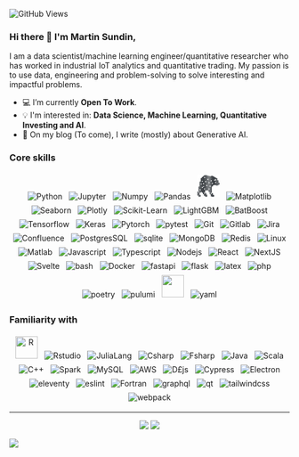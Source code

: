 ![GitHub Views](https://komarev.com/ghpvc/?username=MartinSundin&color=FAC151)


### Hi there 👋 I'm Martin Sundin,

I am a data scientist/machine learning engineer/quantitative researcher who has worked in industrial IoT analytics and quantitative trading. My passion is to use data, engineering and problem-solving to solve interesting and impactful problems.

- 💻 I’m currently **Open To Work**.
- 💡 I'm interested in: **Data Science, Machine Learning, Quantitative Investing and AI**.
- 📖 On my blog (To come), I write (mostly) about Generative AI.

### Core skills

<p align="center">
	<img title="Python" alt="Python" src="https://cdn.jsdelivr.net/gh/devicons/devicon@latest/icons/python/python-original.svg" width="40" height="40" style="vertical-align:down; margin:4px"/>
    <img title="Jupyter" alt="Jupyter" src="https://cdn.jsdelivr.net/gh/devicons/devicon@latest/icons/jupyter/jupyter-original-wordmark.svg" width="40" height="40" style="vertical-align:down; margin:4px"/>
    <img title="Numpy" alt="Numpy" src="https://cdn.jsdelivr.net/gh/devicons/devicon@latest/icons/numpy/numpy-original.svg" width="40" height="40" style="vertical-align:down; margin:4px"/>
    <img title="Pandas" alt="Pandas" src="https://cdn.jsdelivr.net/gh/devicons/devicon@latest/icons/pandas/pandas-original.svg" width="40" height="40" style="vertical-align:down; margin:4px"/>
    <img title="Polars" alt="Polars" src="https://raw.githubusercontent.com/pola-rs/polars-static/master/logos/polars-logo-dark-medium.png"width="40" height="40" style="vertical-align:down; margin:4px"/>
    <img title="Matplotlib" alt="Matplotlib" src="https://cdn.jsdelivr.net/gh/devicons/devicon@latest/icons/matplotlib/matplotlib-original.svg" width="40" height="40" style="vertical-align:down; margin:4px"/>
    <img title="Seaborn" alt="Seaborn" src="https://seaborn.pydata.org/_images/logo-mark-lightbg.svg" width="40" height="40" style="vertical-align:down; margin:4px"/>
    <img title="Plotly" alt="Plotly" src="https://cdn.jsdelivr.net/gh/devicons/devicon@latest/icons/plotly/plotly-original.svg"  width="40" height="40" style="vertical-align:down; margin:4px"/>
    <img title="Scikit-Learn" alt="Scikit-Learn" src="https://cdn.jsdelivr.net/gh/devicons/devicon@latest/icons/scikitlearn/scikitlearn-original.svg" width="40" height="40" style="vertical-align:down; margin:4px"/>
    <img title="LightGBM" alt="LightGBM" src="https://lightgbm.readthedocs.io/en/stable/_static/LightGBM_logo_grey_text.svg" width="40" height="40" style="vertical-align:down; margin:4px"/>
    <img title="CatBoost" alt="BatBoost" src="https://yastatic.net/s3/locdoc/daas-static/catboost/71b237a322eec6f2889af0dae2a9c549.svg" width="40" height="40" style="vertical-align:down; margin:4px"/>
    <img title="Tensorflow" alt="Tensorflow" src="https://cdn.jsdelivr.net/gh/devicons/devicon@latest/icons/tensorflow/tensorflow-original.svg" width="40" height="40" style="vertical-align:down; margin:4px"/>
    <img title="Kera" alt="Keras" src="https://cdn.jsdelivr.net/gh/devicons/devicon@latest/icons/keras/keras-original.svg" width="40" height="40" style="vertical-align:down; margin:4px"/>    
    <img title="Pytorch" alt="Pytorch" src="https://cdn.jsdelivr.net/gh/devicons/devicon@latest/icons/pytorch/pytorch-original.svg" width="40" height="40" style="vertical-align:down; margin:4px"/>
    <img title="pytest" alt="pytest" src="https://cdn.jsdelivr.net/gh/devicons/devicon@latest/icons/pytest/pytest-original.svg" width="40" height="40" style="vertical-align:down; margin:4px"/>      
    <img title="Git" alt="Git" src="https://cdn.jsdelivr.net/gh/devicons/devicon@latest/icons/git/git-original.svg" width="40" height="40" style="vertical-align:down; margin:4px"/>
    <img title="Gitlab" alt="Gitlab" src="https://cdn.jsdelivr.net/gh/devicons/devicon@latest/icons/gitlab/gitlab-original.svg" height="40" style="vertical-align:down; margin:4px"/>
    <img title="Jira" alt="Jira" src="https://cdn.jsdelivr.net/gh/devicons/devicon@latest/icons/jira/jira-original.svg" width="40" height="40" style="vertical-align:down; margin:4px"/>
    <img title="Confluence" alt="Confluence" src="https://cdn.jsdelivr.net/gh/devicons/devicon@latest/icons/confluence/confluence-original.svg" width="40" height="40" style="vertical-align:down; margin:4px"/>
    <img title="PostgreSQL" alt="PostgresSQL" src="https://cdn.jsdelivr.net/gh/devicons/devicon@latest/icons/postgresql/postgresql-original.svg" width="40" height="40" style="vertical-align:down; margin:4px"/>
    <img title="sqlite" alt="sqlite" src="https://cdn.jsdelivr.net/gh/devicons/devicon@latest/icons/sqlite/sqlite-original.svg" width="40" height="40" style="vertical-align:down; margin:4px"/>
    <img title="MongoDB" alt="MongoDB" src="https://cdn.jsdelivr.net/gh/devicons/devicon@latest/icons/mongodb/mongodb-original.svg" width="40" height="40" style="vertical-align:down; margin:4px"/>
    <img title="Redis" alt="Redis" src="https://cdn.jsdelivr.net/gh/devicons/devicon@latest/icons/redis/redis-original.svg" width="40" height="40" style="vertical-align:down; margin:4px"/>
    <img title="Linux" alt="Linux" src="https://cdn.jsdelivr.net/gh/devicons/devicon@latest/icons/linux/linux-original.svg" width="40" height="40" style="vertical-align:down; margin:4px"/>
    <img title="Matlab" alt="Matlab" src="https://cdn.jsdelivr.net/gh/devicons/devicon@latest/icons/matlab/matlab-original.svg" width="40" height="40" style="vertical-align:down; margin:4px"/>     
    <img title="Javascript" alt="Javascript" src="https://cdn.jsdelivr.net/gh/devicons/devicon@latest/icons/javascript/javascript-original.svg" width="40" height="40" style="vertical-align:down; margin:4px"/>
    <img title="Typescript" alt="Typescript" src="https://cdn.jsdelivr.net/gh/devicons/devicon@latest/icons/typescript/typescript-original.svg" width="40" height="40" style="vertical-align:down; margin:4px"/>
    <img title="Nodejs" alt="Nodejs" src="https://cdn.jsdelivr.net/gh/devicons/devicon@latest/icons/nodejs/nodejs-original-wordmark.svg" width="40" height="40" style="vertical-align:down; margin:4px"/>
    <img title="React" alt="React" src="https://cdn.jsdelivr.net/gh/devicons/devicon@latest/icons/react/react-original.svg" width="40" height="40" style="vertical-align:down; margin:4px"/>
    <img title="NextJS" alt="NextJS" src="https://cdn.jsdelivr.net/gh/devicons/devicon@latest/icons/nextjs/nextjs-original.svg" width="40" height="40" style="vertical-align:down; margin:4px"/>
    <img title="Svelte" alt="Svelte" src="https://cdn.jsdelivr.net/gh/devicons/devicon@latest/icons/svelte/svelte-original.svg" width="40" height="40" style="vertical-align:down; margin:4px"/>
    <img title="bash" alt="bash" src="https://cdn.jsdelivr.net/gh/devicons/devicon@latest/icons/bash/bash-original.svg" width="40" height="40" style="vertical-align:down; margin:4px"/>
    <img title="Docker" alt="Docker" src="https://cdn.jsdelivr.net/gh/devicons/devicon@latest/icons/docker/docker-original.svg" width="40" height="40" style="vertical-align:down; margin:4px"/>
    <img title="fastapi" alt="fastapi" src="https://cdn.jsdelivr.net/gh/devicons/devicon@latest/icons/fastapi/fastapi-original.svg" width="40" height="40" style="vertical-align:down; margin:4px"/>
    <img title="flask" alt="flask" src="https://cdn.jsdelivr.net/gh/devicons/devicon@latest/icons/flask/flask-original.svg" width="40" height="40" style="vertical-align:down; margin:4px"/>
    <img title="latex" alt="latex" src="https://cdn.jsdelivr.net/gh/devicons/devicon@latest/icons/latex/latex-original.svg" width="40" height="40" style="vertical-align:down; margin:4px"/>
    <img title="php" alt="php" src="https://cdn.jsdelivr.net/gh/devicons/devicon@latest/icons/php/php-original.svg" width="40" height="40" style="vertical-align:down; margin:4px"/>
    <img title="poetry" alt="poetry" src="https://cdn.jsdelivr.net/gh/devicons/devicon@latest/icons/poetry/poetry-original.svg" width="40" height="40" style="vertical-align:down; margin:4px"/>
    <img title="pulumi" alt="pulumi" src="https://cdn.jsdelivr.net/gh/devicons/devicon@latest/icons/pulumi/pulumi-original.svg" width="40" height="40" style="vertical-align:down; margin:4px"/>
    <img src="https://cdn.jsdelivr.net/gh/devicons/devicon@latest/icons/streamlit/streamlit-original.svg" width="40" height="40" style="vertical-align:down; margin:4px"/>
    <img title="yaml" alt="yaml" src="https://cdn.jsdelivr.net/gh/devicons/devicon@latest/icons/yaml/yaml-original.svg" width="40" height="40" style="vertical-align:down; margin:4px"/>
          
</p>


### Familiarity with

<p align="center">
    <img title="R" src="https://cdn.jsdelivr.net/gh/devicons/devicon@latest/icons/r/r-original.svg" width="40" height="40" style="vertical-align:down; margin:4px"/>
    <img title="Rstudio" alt="Rstudio" src="https://cdn.jsdelivr.net/gh/devicons/devicon@latest/icons/rstudio/rstudio-original.svg" width="40" height="40" style="vertical-align:down; margin:4px"/>
    <img title="JuliaLang" alt="JuliaLang" src="https://cdn.jsdelivr.net/gh/devicons/devicon@latest/icons/julia/julia-original.svg" width="40" height="40" style="vertical-align:down; margin:4px"/>
    <img title="Csharp" alt="Csharp" src="https://cdn.jsdelivr.net/gh/devicons/devicon@latest/icons/csharp/csharp-original.svg" width="40" height="40" style="vertical-align:down; margin:4px"/>
    <img title="Fsharp" alt="Fsharp" src="https://cdn.jsdelivr.net/gh/devicons/devicon@latest/icons/fsharp/fsharp-original.svg" width="40" height="40" style="vertical-align:down; margin:4px"/>
    <img title="Java" alt="Java" src="https://cdn.jsdelivr.net/gh/devicons/devicon@latest/icons/java/java-original.svg" width="40" height="40" style="vertical-align:down; margin:4px"/>
    <img title="Scala" alt="Scala" src="https://cdn.jsdelivr.net/gh/devicons/devicon@latest/icons/scala/scala-original.svg" width="40" height="40" style="vertical-align:down; margin:4px"/>
    <img title="C++" alt="C++" src="https://cdn.jsdelivr.net/gh/devicons/devicon@latest/icons/cplusplus/cplusplus-original.svg" width="40" height="40" style="vertical-align:down; margin:4px"/>
    <img title="Spark" alt="Spark" src="https://cdn.jsdelivr.net/gh/devicons/devicon@latest/icons/apachespark/apachespark-original-wordmark.svg" width="40" height="40" style="vertical-align:down; margin:4px"/>
    <img title="MySQL" alt="MySQL" src="https://cdn.jsdelivr.net/gh/devicons/devicon@latest/icons/mysql/mysql-original.svg" width="40" height="40" style="vertical-align:down; margin:4px"/>
    <img title="AWS" alt="AWS" src="https://cdn.jsdelivr.net/gh/devicons/devicon@latest/icons/amazonwebservices/amazonwebservices-original-wordmark.svg" width="40" height="40" style="vertical-align:down; margin:4px"/>
    <img title="D3js" alt="D£js" src="https://cdn.jsdelivr.net/gh/devicons/devicon@latest/icons/d3js/d3js-original.svg" width="40" height="40" style="vertical-align:down; margin:4px"/>
    <img title="Cypress" alt="Cypress" src="https://cdn.jsdelivr.net/gh/devicons/devicon@latest/icons/cypressio/cypressio-original.svg" width="40" height="40" style="vertical-align:down; margin:4px"/>
    <img title="Electron" alt="Electron" src="https://cdn.jsdelivr.net/gh/devicons/devicon@latest/icons/electron/electron-original.svg" width="40" height="40" style="vertical-align:down; margin:4px"/>
    <img title="eleventy" alt="eleventy" src="https://cdn.jsdelivr.net/gh/devicons/devicon@latest/icons/eleventy/eleventy-original.svg" width="40" height="40" style="vertical-align:down; margin:4px"/>
    <img title="eslint" alt="eslint" src="https://cdn.jsdelivr.net/gh/devicons/devicon@latest/icons/eslint/eslint-original.svg" width="40" height="40" style="vertical-align:down; margin:4px"/>
    <img title="Fortran" alt="Fortran" src="https://cdn.jsdelivr.net/gh/devicons/devicon@latest/icons/fortran/fortran-original.svg" width="40" height="40" style="vertical-align:down; margin:4px"/>
    <img title="graphql" alt="graphql" src="https://cdn.jsdelivr.net/gh/devicons/devicon@latest/icons/graphql/graphql-plain.svg" width="40" height="40" style="vertical-align:down; margin:4px"/>
    <img title="qt" alt="qt" src="https://cdn.jsdelivr.net/gh/devicons/devicon@latest/icons/qt/qt-original.svg" width="40" height="40" style="vertical-align:down; margin:4px"/>
    <img title="tailwindcss" alt="tailwindcss" src="https://cdn.jsdelivr.net/gh/devicons/devicon@latest/icons/tailwindcss/tailwindcss-original.svg" width="40" height="40" style="vertical-align:down; margin:4px"/>
    <img title="webpack" alt="webpack" src="https://cdn.jsdelivr.net/gh/devicons/devicon@latest/icons/webpack/webpack-original.svg"  width="40" height="40" style="vertical-align:down; margin:4px"/>
</p>

<!--
- 🔭 I’m currently working on ...
- 🌱 I’m currently learning ...
- 👯 I’m looking to collaborate on ...
- 🤔 I’m looking for help with ...
- 💬 Ask me about ...
- 📫 How to reach me: ...
- 😄 Pronouns: ...
- ⚡ Fun fact: ...
-->

<hr>
<p align="center">
<a target="_blank" href="https://www.linkedin.com/in/martin-su1/"><img src="https://img.shields.io/badge/-LinkedIn-0077B5?style=for-the-badge&logo=Linkedin&logoColor=white"></img></a>
<a target="_blank" href="mailto:sundin83martin@gmail.com"><img src="https://img.shields.io/badge/-Gmail-D14836?style=for-the-badge&logo=Gmail&logoColor=white"></img></a>
<br>
</p>

![]([https://bit.ly/45jRFh6])
